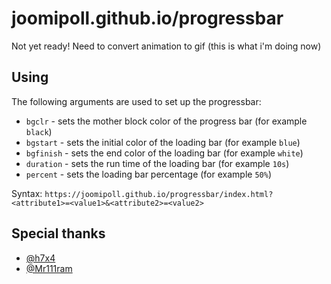 # joomipoll.github.io/progressbar

Not yet ready! Need to convert animation to gif (this is what i'm doing now)

## Using
The following arguments are used to set up the progressbar: <br>
- `bgclr` - sets the mother block color of the progress bar (for example `black`)
- `bgstart` - sets the initial color of the loading bar (for example `blue`)
- `bgfinish` - sets the end color of the loading bar (for example `white`)
- `duration` - sets the run time of the loading bar (for example `10s`)
- `percent` - sets the loading bar percentage (for example `50%`)

Syntax: `https://joomipoll.github.io/progressbar/index.html?<attribute1>=<value1>&<attribute2>=<value2>` <br>

## Special thanks
- [@h7x4](https://github.com/h7x4)
- [@Mr111ram](https://github.com/Mr111ram)
